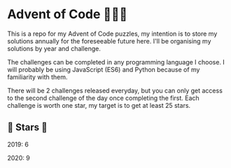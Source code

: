 # Advent of Code :christmas_tree::santa::christmas_tree:
This is a repo for my Advent of Code puzzles, my intention is to store my solutions annually for the foreseeable future here. I'll be organising my solutions by year and challenge.

The challenges can be completed in any programming language I choose. I will probably be using JavaScript (ES6) and Python because of my familiarity with them.

There will be 2 challenges released everyday, but you can only get access to the second challenge of the day once completing the first. Each challenge is worth one star, my target is to get at least 25 stars.

## :star2: Stars :star2:

2019: 6

2020: 9